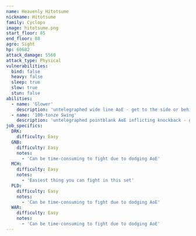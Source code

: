 ```yaml
---
name: Heavenly Hitotsume
nickname: Hitotsume
family: Cyclops
image: hitotsume.png
start_floor: 85
end_floor: 88
agro: Sight
hp: 60682
attack_damage: 5560
attack_type: Physical
vulnerabilities:
  bind: false
  heavy: false
  sleep: true
  slow: true
  stun: false
abilities:
  - name: 'Glower'
    description: 'untelegraphed wide line AoE - get to the side or behind'
  - name: '100-tonze Swing'
    description: 'untelegraphed pointblank AoE inflicting knockback - get away'
job_specifics:
  DRK:
    difficulty: Easy
  GNB:
    difficulty: Easy
    notes:
      - 'Can be time-consuming to fight due to dodging AoE'
  MCH:
    difficulty: Easy
    notes:
      - 'Easiest thing you can fight in this set'
  PLD:
    difficulty: Easy
    notes:
      - 'Can be time-consuming to fight due to dodging AoE'
  WAR:
    difficulty: Easy
    notes:
      - 'Can be time-consuming to fight due to dodging AoE'
---
```

